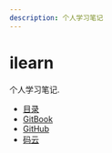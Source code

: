 ```yaml
---
description: 个人学习笔记
---
```


# ilearn

个人学习笔记.

* [目录](https://canfeit.github.io/in-my-Hometown/SUMMARY)
* [GitBook](https://canfei.gitbook.io/in-my-hometown/)
* [GitHub](https://github.com/canfeit/in-my-Hometown)
* [码云](https://gitee.com/canfeit/in-my-Hometown/blob/master/SUMMARY.md)



